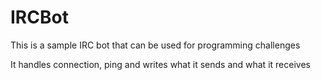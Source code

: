 # IRCBot
This is a sample IRC bot that can be used for programming challenges

It handles connection, ping and writes what it sends and what it receives

